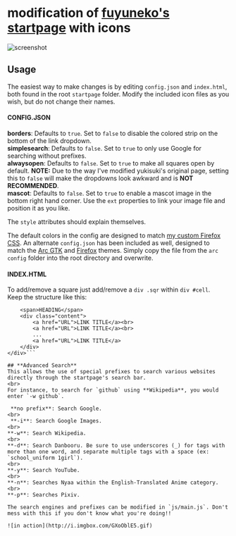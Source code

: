 modification of [fuyuneko's startpage](https://github.com/yukisuki/startpage/) with icons
====

![screenshot](http://i.imgbox.com/qxVNBi0S.png)


## **Usage**
The easiest way to make changes is by editing `config.json` and `index.html`, both found in the root `startpage` folder. Modify the included icon files as you wish, but do not change their names.

#### **CONFIG.JSON**
 **borders**: Defaults to `true`. Set to `false` to disable the colored strip on the bottom of the link dropdown.
<br>
 **simplesearch**: Defaults to `false`. Set to `true` to only use Google for searching without prefixes.
<br>
**alwaysopen**: Defaults to `false`. Set to `true` to make all squares open by default. **NOTE:** Due to the way I've modified yukisuki's original page, setting this to `false` will make the dropdowns look awkward and is **NOT RECOMMENDED**.
<br>
**mascot**: Defaults to `false`. Set to `true` to enable a mascot image in the bottom right hand corner. Use the `ext` properties to link your image file and position it as you like.

The `style` attributes should explain themselves.

The default colors in the config are designed to match [my custom Firefox CSS](https://github.com/Esjitu/firefox). An alternate `config.json` has been included as well, designed to match the [Arc GTK](https://github.com/horst3180/arc-theme) and [Firefox](https://github.com/horst3180/arc-firefox-theme) themes. Simply copy the file from the `arc config` folder into the root directory and overwrite.

#### **INDEX.HTML**
To add/remove a square just add/remove a `div .sqr` within `div #cell`.<br>
Keep the structure like this:

```<div class="sqr">
    <span>HEADING</span>
    <div class="content">
        <a href="URL">LINK TITLE</a><br>
        <a href="URL">LINK TITLE</a><br>
        ...
        <a href="URL">LINK TITLE</a>
    </div>
</div>```

## **Advanced Search**
This allows the use of special prefixes to search various websites directly through the startpage's search bar.
<br>
For instance, to search for `github` using **Wikipedia**, you would enter `-w github`.

 **no prefix**: Search Google.
<br>
 **-i**: Search Google Images.
<br>
**-w**: Search Wikipedia.
<br>
**-d**: Search Danbooru. Be sure to use underscores (_) for tags with more than one word, and separate multiple tags with a space (ex: `school_uniform 1girl`).
<br>
**-y**: Search YouTube.
<br>
**-n**: Searches Nyaa within the English-Translated Anime category.
<br>
**-p**: Searches Pixiv.

The search engines and prefixes can be modified in `js/main.js`. Don't mess with this if you don't know what you're doing!!

![in action](http://i.imgbox.com/GXoOblE5.gif)
